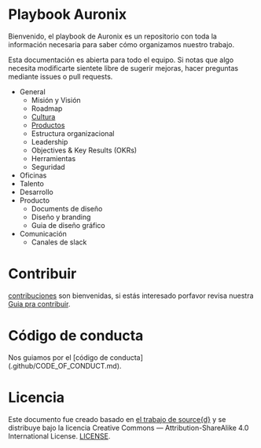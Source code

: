 # Playbook Auronix

Bienvenido, el playbook de Auronix es un repositorio con toda la información necesaria para saber cómo organizamos nuestro trabajo. 

Esta documentación es abierta para todo el equipo. Si notas que algo necesita modificarte sientete libre de sugerir mejoras, hacer preguntas mediante issues o pull requests.

* General
  * Misión y Visión
  * Roadmap
  * [Cultura](general/cultura.md)
  * [Productos](general/productos.md)
  * Estructura organizacional
  * Leadership
  * Objectives & Key Results (OKRs)
  * Herramientas 
  * Seguridad
* Oficinas 
* Talento 
* Desarrollo 
* Producto
  * Documents de diseño 
  * Diseño y branding 
  * Guia de diseño gráfico 
* Comunicación
  * Canales de slack 


# Contribuir

[contribuciones](https://github.com/Aurotek/playbook/issues) son bienvenidas, si estás interesado porfavor revisa nuestra
 [Guia pra contribuir](desarrollo/documents/CONTRIBUTING.md).


# Código de conducta

Nos guiamos por el [código de conducta] (.github/CODE_OF_CONDUCT.md).


# Licencia

Este documento fue creado basado en [el trabajo de source{d}](https://github.com/src-d/guide) y se distribuye bajo la licencia Creative Commons — Attribution-ShareAlike 4.0 International License. [LICENSE](./LICENSE.md).

